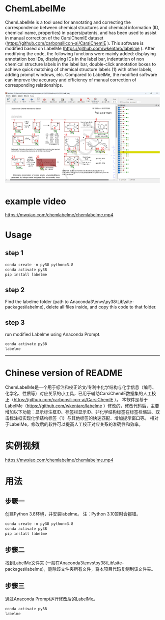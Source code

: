 # ChemLabelMe

ChemLabelMe is a tool used for annotating and correcting the correspondence between chemical structures and chemical information (ID, chemical name, properties) in papers/patents, and has been used to assist in manual correction of the CarsiChemIE dataset (https://github.com/carbonsilicon-ai/CarsiChemIE ). This software is modified based on LabelMe (https://github.com/wkentaro/labelme ). After modifying the code, the following functions were mainly added: displaying annotation box IDs, displaying IDs in the label bar, indentation of non chemical structure labels in the label bar, double-click annotation boxes to achieve quick matching of chemical structure labels (1) with other labels, adding prompt windows, etc. Compared to LabelMe, the modified software can improve the accuracy and efficiency of manual correction of corresponding relationships.

 ![screenshot of the ChemLabelMe](image/example.jpg "screenshot of the ChemLabelMe")


# example video
https://mwxiao.com/chemlabelme/chemlabelme.mp4  


# Usage   
## step 1  
```
conda create -n py38 python=3.8  
conda activate py38  
pip install labelme  
```  

## step 2  
Find the labelme folder (path to Anaconda3\envs\py38\Lib\site-packages\labelme), delete all files inside, and copy this code to that folder.  

## step 3  
run modified Labelme using Anaconda Prompt.   
```   
conda activate py38  
labelme   
```  


---  
# Chinese version of README   

ChemLabelMe是一个用于标注和校正论文/专利中化学结构与化学信息（编号、化学名、性质等）对应关系的小工具，已用于辅助CarsiChemIE数据集的人工校正（https://github.com/carbonsilicon-ai/CarsiChemIE ）。 本软件是基于LabelMe（https://github.com/wkentaro/labelme ）修改的，修改代码后，主要增加以下功能：显示标注框ID、标签栏显示ID、非化学结构标签在标签栏缩进、双击标注框实现化学结构标签（1）与其他标签的快速匹配、增加提示窗口等。 相对于LabelMe，修改后的软件可以提高人工校正对应关系的准确性和效率。

# 实例视频  
https://mwxiao.com/chemlabelme/chemlabelme.mp4  


# 用法  
## 步骤一  
创建Python 3.8环境，并安装labelme。 注：Python 3.10暂时会报错。  
```
conda create -n py38 python=3.8  
conda activate py38  
pip install labelme  
```  

## 步骤二  
找到LabelMe文件夹 (一般在Anaconda3\envs\py38\Lib\site-packages\labelme)，删除该文件夹所有文件，将本项目代码复制到该文件夹。  

## 步骤三   
通过Anaconda Prompt运行修改后的LabelMe。    
```   
conda activate py38  
labelme   
```   
